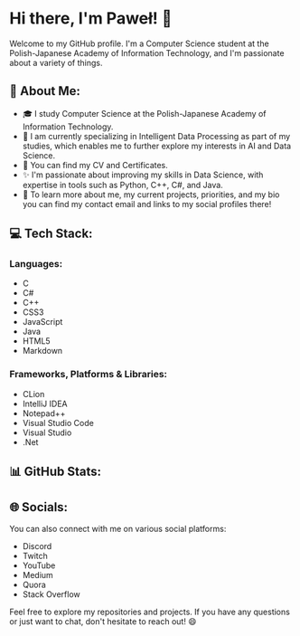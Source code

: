 # Hi there, I'm Paweł! 👋

Welcome to my GitHub profile. I'm a Computer Science student at the Polish-Japanese Academy of Information Technology, and I'm passionate about a variety of things. 

## 💫 About Me:

- 🎓 I study Computer Science at the Polish-Japanese Academy of Information Technology.
- 🌠 I am currently specializing in Intelligent Data Processing as part of my studies, which enables me to further explore my interests in AI and Data Science.
- 📝 You can find my CV and Certificates.
- ✨ I'm passionate about improving my skills in Data Science, with expertise in tools such as Python, C++, C#, and Java.
- 🔑 To learn more about me, my current projects, priorities, and my bio you can find my contact email and links to my social profiles there!

## 💻 Tech Stack:

### Languages:
- C
- C#
- C++
- CSS3
- JavaScript
- Java
- HTML5
- Markdown


### Frameworks, Platforms & Libraries:
- CLion
- IntelliJ IDEA
- Notepad++
- Visual Studio Code
- Visual Studio
- .Net


## 📊 GitHub Stats:


## 🌐 Socials:

You can also connect with me on various social platforms:

- Discord
- Twitch
- YouTube
- Medium
- Quora
- Stack Overflow

Feel free to explore my repositories and projects. If you have any questions or just want to chat, don't hesitate to reach out! 😄
